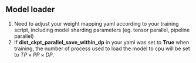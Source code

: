 ## Model loader
1. Need to adjust your weight mapping yaml according to your training script, including model sharding parameters (eg. tensor parallel, pipeline parallel)
2. If **dist_ckpt_parallel_save_within_dp** in your yaml was set to **True** when training, the number of process used to load the model to cpu will be set to $TP \times PP \times DP$.
